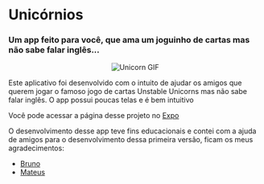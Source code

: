 # Unicórnios
### Um app feito para você, que ama um joguinho de cartas mas não sabe falar inglês...

<p align="center">
  <img src="https://media.giphy.com/media/26AHG5KGFxSkUWw1i/giphy.gif" alt="Unicorn GIF"/>
</p>

Este aplicativo foi desenvolvido com o intuito de ajudar os amigos que querem jogar o famoso jogo de cartas Unstable Unicorns mas não sabe falar inglês. O app possui poucas telas e é bem intuitivo

Você pode acessar a página desse projeto no [Expo](https://expo.io/@qualvalordex/projects/ExpoUnicorns)

O desenvolvimento desse app teve fins educacionais e contei com a ajuda de amigos para o desenvolvimento dessa primeira versão, ficam os meus agradecimentos:

- [Bruno](https://github.com/brunoanken)
- [Mateus](https://github.com/arj-mat)